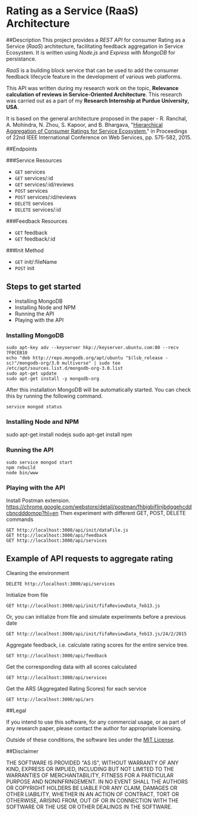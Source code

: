 # Rating as a Service (RaaS) Architecture

##Description
This project provides a *REST API* for consumer Rating as a Service (*RaaS*) architecture, facilitating feedback aggregation in Service Ecosystem. It is written using *Node.js* and *Express* with *MongoDB* for persistance. 

*RaaS* is a building block service that can be used to add the consumer feedback lifecycle feature in the development of various web platforms.

This API was written during my research work on the topic, **Relevance calculation of reviews in Service-Oriented Architecture**. This research was carried out as a part of my **Research Internship at Purdue University, USA**. 

It is based on the general architecture proposed in the paper - R. Ranchal, A. Mohindra, N. Zhou, S. Kapoor, and B. Bhargava, "[Hierarchical Aggregation of Consumer Ratings for Service Ecosystem](http://ieeexplore.ieee.org/xpl/articleDetails.jsp?arnumber=7195617&newsearch=true&queryText=Hierarchical%20Aggregation%20of%20Consumer%20Ratings%20for%20Service%20Ecosystem)," in Proceedings of 22nd IEEE International Conference on Web Services, pp. 575-582, 2015. 

##Endpoints

###Service Resources

- `GET` services
- `GET` services/:id
- `GET` services/:id/reviews
- `POST` services
- `POST` services/:id/reviews
- `DELETE` services
- `DELETE` services/:id

###Feedback Resources

- `GET` feedback
- `GET` feedback/:id

###Init Method

- `GET` init/:fileName
- `POST` init

## Steps to get started 

- Installing MongoDB
- Installing Node and NPM
- Running the API 
- Playing with the API

### Installing MongoDB

```
sudo apt-key adv --keyserver hkp://keyserver.ubuntu.com:80 --recv 7F0CEB10
echo "deb http://repo.mongodb.org/apt/ubuntu "$(lsb_release -sc)"/mongodb-org/3.0 multiverse" | sudo tee /etc/apt/sources.list.d/mongodb-org-3.0.list
sudo apt-get update
sudo apt-get install -y mongodb-org
```

After this installation MongoDB will be automatically started. You can check this by running the following command.

```
service mongod status
```

### Installing Node and NPM
sudo apt-get install nodejs
sudo apt-get install npm

### Running the API

```
sudo service mongod start
npm rebuild
node bin/www
```
### Playing with the API

Install Postman extension. https://chrome.google.com/webstore/detail/postman/fhbjgbiflinjbdggehcddcbncdddomop?hl=en
Then experiment with different GET, POST, DELETE commands

```
GET http://localhost:3000/api/init/dataFile.js
GET http://localhost:3000/api/feedback
GET http://localhost:3000/api/services
```
## Example of API requests to aggregate rating 

Cleaning the environment

`DELETE http://localhost:3000/api/services`  

Initialize from file

`GET http://localhost:3000/api/init/fifaReviewData_feb13.js`

Or, you can initialize from file and simulate experiments before a previous date

`GET http://localhost:3000/api/init/fifaReviewData_feb13.js/24/2/2015`

Aggregate feedback, i.e. calculate rating scores for the entire service tree.

`GET http://localhost:3000/api/feedback`

Get the corresponding data with all scores calculated

`GET http://localhost:3000/api/services`  

Get the ARS (Aggregated Rating Scores) for each service

`GET http://localhost:3000/api/ars`

##Legal

If you intend to use this software, for any commercial usage, or as part of any research paper,
please contact the author for appropriate licensing.

Outside of these conditions, the software lies under the [MIT License](http://sidak.mit-license.org/).

##Disclaimer

THE SOFTWARE IS PROVIDED "AS IS", WITHOUT WARRANTY OF ANY KIND, EXPRESS OR
IMPLIED, INCLUDING BUT NOT LIMITED TO THE WARRANTIES OF MERCHANTABILITY,
FITNESS FOR A PARTICULAR PURPOSE AND NONINFRINGEMENT. IN NO EVENT SHALL THE
AUTHORS OR COPYRIGHT HOLDERS BE LIABLE FOR ANY CLAIM, DAMAGES OR OTHER
LIABILITY, WHETHER IN AN ACTION OF CONTRACT, TORT OR OTHERWISE, ARISING FROM,
OUT OF OR IN CONNECTION WITH THE SOFTWARE OR THE USE OR OTHER DEALINGS IN THE
SOFTWARE.


